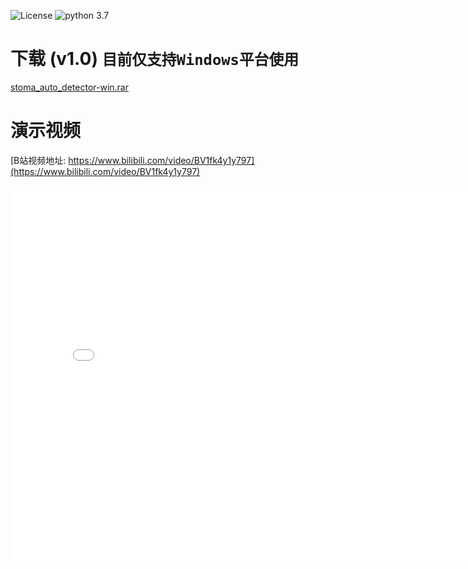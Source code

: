 ![License](https://img.shields.io/github/license/zjxi/zjxi.github.io.svg)
![python 3.7](https://img.shields.io/badge/python-3.7-purple.svg)

# 下载 (v1.0) ```目前仅支持Windows平台使用```

[stoma_auto_detector-win.rar](https://github.com/zjxi/zjxi.github.io/releases/tag/v1.0/stoma-auto-detector.rar)

# 演示视频
[B站视频地址: https://www.bilibili.com/video/BV1fk4y1y797](https://www.bilibili.com/video/BV1fk4y1y797)
<iframe src="//player.bilibili.com/player.html?aid=754635870&bvid=BV1fk4y1y797&cid=237602440&page=1" 
         scrolling="no" border="0" frameborder="no" framespacing="0" allowfullscreen="true" height="600" width="800"> 
</iframe>

